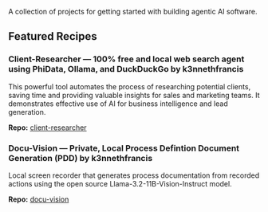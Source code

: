 
A collection of projects for getting started with building agentic AI software.

## Featured Recipes

### Client-Researcher — 100% free and local web search agent using PhiData, Ollama, and DuckDuckGo by k3nnethfrancis

This powerful tool automates the process of researching potential clients, saving time and providing valuable insights for sales and marketing teams. It demonstrates effective use of AI for business intelligence and lead generation.

**Repo:** [client-researcher](https://github.com/k3nnethfrancis/client-researcher)

### Docu-Vision — Private, Local Process Defintion Document Generation (PDD) by k3nnethfrancis

Local screen recorder that generates process documentation from recorded actions using the open source Llama-3.2-11B-Vision-Instruct model.

**Repo:** [docu-vision](https://github.com/k3nnethfrancis/docu-vision)
